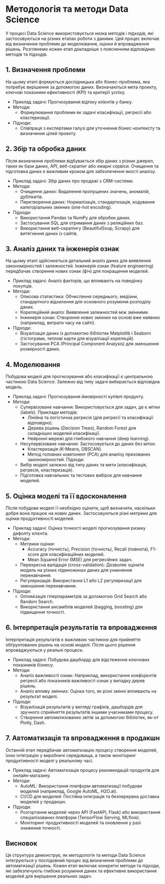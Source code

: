 # Методологія та методи Data Science
У процесі Data Science використовується низка методів і підходів, які застосовуються на різних етапах роботи з даними. Цей процес включає від визначення проблеми до моделювання, оцінки й впровадження рішень. Розглянемо кожен етап докладніше з поясненням відповідних методів та підходів.

## 1. Визначення проблеми
На цьому етапі формується дослідницька або бізнес-проблема, яка потребує вирішення за допомогою даних. Визначаються мета проекту, ключові показники ефективності (KPI) та критерії успіху.

- Приклад задачі: Прогнозування відтоку клієнтів у банку.
- Методи:
  - Формулювання проблеми як задачі класифікації, регресії або кластеризації.
- Підходи:
  - Співпраця з експертами галузі для уточнення бізнес-контексту та визначення цілей проекту.

## 2. Збір та обробка даних
Після визначення проблеми відбувається збір даних з різних джерел, таких як бази даних, API, веб-скрапінг або хмарні сервіси. Очищення та підготовка даних є важливим кроком для забезпечення якості аналізу.

- Приклад задачі: Збір даних про продажі з CRM-системи.
- Методи:
  - Очищення даних: Видалення пропущених значень, аномалій, дублікатів.
  - Перетворення даних: Нормалізація, стандартизація, кодування категоріальних змінних (one-hot encoding).
- Підходи:
  - Використання Pandas та NumPy для обробки даних.
  - Застосування SQL для отримання даних з реляційних баз.
  - Використання веб-скрапінгу (BeautifulSoup, Scrapy) для витягнення даних із сайтів.

## 3. Аналіз даних та інженерія ознак
На цьому етапі здійснюється детальний аналіз даних для виявлення закономірностей і залежностей. Інженерія ознак (feature engineering) передбачає створення нових ознак (фіч) для покращення моделей.

- Приклад задачі: Аналіз факторів, що впливають на поведінку покупців.
- Методи:
  - Описова статистика: Обчислення середнього, медіани, стандартного відхилення для основного розуміння розподілу даних.
  - Кореляційний аналіз: Виявлення залежностей між змінними.
  - Інженерія ознак: Створення нових змінних на основі вже наявних (наприклад, витрати часу на сайті).
- Підходи:
  - Візуалізація даних із допомогою бібліотек Matplotlib і Seaborn (гістограми, теплові карти для візуалізації кореляцій).
  - Застосування PCA (Principal Component Analysis) для зменшення розмірності даних.

## 4. Моделювання
Побудова моделі для прогнозування або класифікації є центральною частиною Data Science. Залежно від типу задачі вибирається відповідна модель.

- Приклад задачі: Прогнозування ймовірності купівлі продукту.
- Методи:
  - Супервізоване навчання: Використовується для задач, де є мітки (labels). Приклади методів:
    - Лінійна та логістична регресія (для регресії та класифікації відповідно).
    - Дерева рішень (Decision Trees), Random Forest для складніших моделей класифікації.
    - Нейронні мережі для глибокого навчання (deep learning).
  - Несупервізоване навчання: Застосовується до даних без міток:
    - Кластеризація (K-Means, DBSCAN).
    - Метод головних компонент (PCA) для аналізу прихованих закономірностей.
Підходи:
  - Вибір моделі залежно від типу даних та мети (класифікація, регресія, кластеризація).
  - Підготовка навчальних та тестових вибірок для навчання моделей.

## 5. Оцінка моделі та її вдосконалення
Після побудови моделі її необхідно оцінити, щоб визначити, наскільки добре вона працює на нових даних. Застосовуються різні метрики для оцінки продуктивності моделей.

- Приклад задачі: Оцінка точності моделі прогнозування ризику дефолту клієнта.
- Методи:
  - Метрики оцінки:
    - Accuracy (точність), Precision (точність), Recall (повнота), F1-score для класифікаційних моделей.
    - Mean Squared Error (MSE) для регресійних задач.
  - Перехресна валідація (cross-validation): Дозволяє оцінити модель на різних підмножинах даних для уникнення перенавчання.
  - Регуляризація: Використання L1 або L2 регуляризації для зменшення перенавчання.
- Підходи:
  - Оптимізація гіперпараметрів за допомогою Grid Search або Random Search.
  - Використання ансамблів моделей (bagging, boosting) для підвищення точності.

## 6. Інтерпретація результатів та впровадження
Інтерпретація результатів є важливою частиною для прийняття обґрунтованих рішень на основі моделі. Після цього рішення впроваджуються у реальні процеси.

- Приклад задачі: Побудова дашборду для відстеження ключових показників бізнесу.
- Методи:
  - Аналіз важливості ознак: Наприклад, використання коефіцієнтів регресії або показників важливості ознак у випадку дерев рішень.
  - Аналіз впливу змінних: Оцінка того, як різні змінні впливають на результат моделі.
- Підходи:
  - Візуалізація результатів у вигляді графіків, дашбордів для зручного сприйняття результатів іншими учасниками процесу.
  - Створення автоматизованих звітів за допомогою бібліотек, як-от Plotly, Dash.

## 7. Автоматизація та впровадження в продакшн
Останній етап передбачає автоматизацію процесу створення моделей, їхню інтеграцію у виробничі середовища, а також моніторинг продуктивності моделі у реальному часі.

- Приклад задачі: Автоматизація процесу рекомендацій продуктів для онлайн-магазину.
- Методи:
  - AutoML: Використання платформ автоматизації побудови моделей (наприклад, Google AutoML, H2O.ai).
  - CI/CD для моделей: Постійна інтеграція та безперервна доставка моделей у продакшн.
- Підходи:
  - Розгортання моделей через API (FastAPI, Flask) або використання спеціалізованих платформ (TensorFlow Serving, MLflow).
  - Моніторинг продуктивності моделей та оновлення у разі зниження точності.

## Висновок
Ця структура демонструє, як методологія та методи Data Science інтегруються у послідовний процес від визначення проблеми до автоматизації рішень. Кожен етап включає конкретні методи та підходи, які забезпечують глибоке розуміння даних та ефективне використання моделей для вирішення реальних задач.
